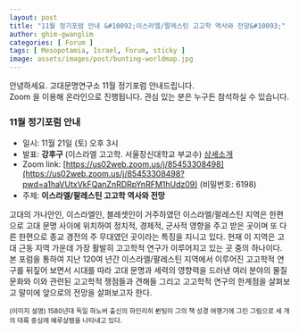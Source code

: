 ```yaml
---
layout: post
title: "11월 정기포럼 안내 &#10092;이스라엘/팔레스틴 고고학 역사와 전망&#10093;"
author: ghim-gwanglim
categories: [ Forum ]
tags: [ Mesopotamia, Israel, Forum, sticky ]
image: assets/images/post/bunting-worldmap.jpg
---
```


안녕하세요. 고대문명연구소 11월 정기포럼 안내드립니다.<br> 
Zoom 을 이용해 온라인으로 진행됩니다. 관심 있는 분은 누구든 참석하실 수 있습니다. 

### 11월 정기포럼 안내
- 일시: 11월 21일 (토) 오후 3시
- 발표: __강후구__ (이스라엘 고고학.  서울장신대학교 부교수) [상세소개](/author-kang)<br>
- Zoom link: [https://us02web.zoom.us/j/85453308498](https://us02web.zoom.us/j/85453308498?pwd=a1haVUtxVkFQanZnRDRpYnRFM1hUdz09) (비밀번호: 6198)
- 주제: __이스라엘/팔레스틴 고고학 역사와 전망__

고대의 가나안인, 이스라엘인, 블레셋인이 거주하였던 이스라엘/팔레스틴 지역은 한편으로 고대 문명 사이에 위치하여 정치적, 경제적, 군사적 영향을 주고 받은 곳이며 또 다른 한편으로 종교 경전의 주 무대였던 곳이라는 특징을 지니고 있다. 현재 이 지역은 고대 근동 지역 가운데 가장 활발히 고고학적 연구가 이루어지고 있는 곳 중의 하나이다. 본 포럼을 통하여 지난 120여 년간 이스라엘/팔레스틴 지역에서 이루어진 고고학적 연구를 뒤짚어 보면서 시대를 따라 고대 문명과 세력의 영향력을 드러낸 여러 분야의 물질문화와 이와 관련된 고고학적 쟁점들과 견해들 그리고 고고학적 연구의 한계점을 살펴보고 말미에 앞으로의 전망을 살펴보고자 한다.


<small>(이미지 설명)
1580년대 독일 하노버 출신의 하인리히 뷘팅이 그의 책 성경 여행기에 그린 그림으로 세 개의 대륙 중심에 예루살렘을 나타내고 있다.
</small> 
